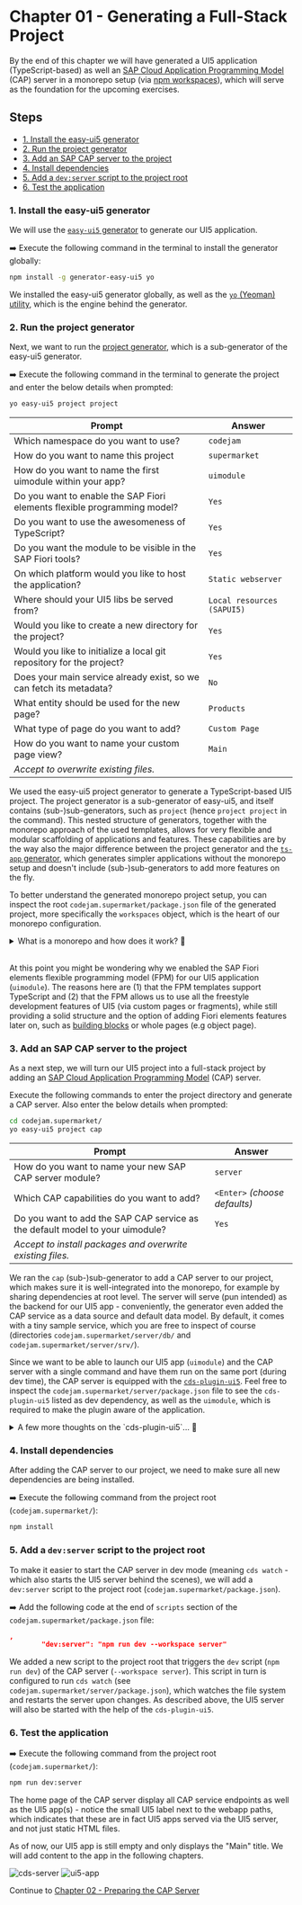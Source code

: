 # Chapter 01 - Generating a Full-Stack Project

By the end of this chapter we will have generated a UI5 application (TypeScript-based) as well an [SAP Cloud Application Programming Model](https://cap.cloud.sap/docs/) (CAP) server in a monorepo setup (via [npm workspaces](https://docs.npmjs.com/cli/v7/using-npm/workspaces)), which will serve as the foundation for the upcoming exercises.

## Steps

- [1. Install the easy-ui5 generator](#1-install-the-easy-ui5-generator)<br>
- [2. Run the project generator](#2-run-the-project-generator)<br>
- [3. Add an SAP CAP server to the project](#3-add-an-sap-cap-server-to-the-project)<br>
- [4. Install dependencies](#4-install-dependencies)<br>
- [5. Add a `dev:server` script to the project root](#5-add-a-devserver-script-to-the-project-root)<br>
- [6. Test the application](#6-test-the-application)<br>

### 1. Install the easy-ui5 generator

We will use the [`easy-ui5` generator](https://github.com/SAP/generator-easy-ui5/) to generate our UI5 application.

➡️ Execute the following command in the terminal to install the generator globally:

```bash
npm install -g generator-easy-ui5 yo
```

We installed the easy-ui5 generator globally, as well as the [`yo` (Yeoman) utility](https://www.npmjs.com/package/yo), which is the engine behind the generator.

### 2. Run the project generator

Next, we want to run the [project generator](https://github.com/ui5-community/generator-ui5-project/), which is a sub-generator of the easy-ui5 generator.

➡️ Execute the following command in the terminal to generate the project and enter the below details when prompted:

```bash
yo easy-ui5 project project
```

|Prompt|Answer|
|---|---|
|Which namespace do you want to use?|`codejam`|
|How do you want to name this project|`supermarket`|
|How do you want to name the first uimodule within your app?|`uimodule`|
|Do you want to enable the SAP Fiori elements flexible programming model?|`Yes`|
|Do you want to use the awesomeness of TypeScript?|`Yes`|
|Do you want the module to be visible in the SAP Fiori tools?|`Yes`|
|On which platform would you like to host the application?|`Static webserver`|
|Where should your UI5 libs be served from?|`Local resources (SAPUI5)`|
|Would you like to create a new directory for the project?|`Yes`|
|Would you like to initialize a local git repository for the project?|`Yes`|
|Does your main service already exist, so we can fetch its metadata?|`No`|
|What entity should be used for the new page?|`Products`|
|What type of page do you want to add?|`Custom Page`|
|How do you want to name your custom page view?|`Main`|
|*Accept to overwrite existing files.*||

We used the easy-ui5 project generator to generate a TypeScript-based UI5 project. The project generator is a sub-generator of easy-ui5, and itself contains (sub-)sub-generators, such as `project` (hence `project project` in the command). This nested structure of generators, together with the monorepo approach of the used templates, allows for very flexible and modular scaffolding of applications and features. These capabilities are by the way also the major difference between the project generator and the [`ts-app` generator](https://github.com/ui5-community/generator-ui5-ts-app), which generates simpler applications without the monorepo setup and doesn't include (sub-)sub-generators to add more features on the fly.

To better understand the generated monorepo project setup, you can inspect the root `codejam.supermarket/package.json` file of the generated project, more specifically the `workspaces` object, which is the heart of our monorepo configuration.

<details>
<summary>What is a monorepo and how does it work? 💬</summary>

<br>

> A monorepo (short for "monolithic repository") is a software development strategy where multiple projects or components are stored in a single version control repository. This approach allows for better collaboration, code sharing, and dependency management across different projects within the same organization.
>
> In our case, we are using a monorepo setup with [npm workspaces](https://docs.npmjs.com/cli/v7/using-npm/workspaces), which allows us to manage multiple packages (in this case, the UI5 app and the CAP server) within a single repository. This makes it easier to share and connect dependencies, manage versions, and maintain consistency across different parts of the project.

</details>

<br>

At this point you might be wondering why we enabled the SAP Fiori elements flexible programming model (FPM) for our UI5 application (`uimodule`). The reasons here are (1) that the FPM templates support TypeScript and (2) that the FPM allows us to use all the freestyle development features of UI5 (via custom pages or fragments), while still providing a solid structure and the option of adding Fiori elements features later on, such as [building blocks](https://sapui5.hana.ondemand.com/test-resources/sap/fe/core/fpmExplorer/index.html#/buildingBlocks/buildingBlockOverview) or whole pages (e.g object page). 

### 3. Add an SAP CAP server to the project

As a next step, we will turn our UI5 project into a full-stack project by adding an [SAP Cloud Application Programming Model](https://cap.cloud.sap/docs/) (CAP) server.

Execute the following commands to enter the project directory and generate a CAP server. Also enter the below details when prompted:

```bash
cd codejam.supermarket/
yo easy-ui5 project cap
```

|Prompt|Answer|
|---|---|
|How do you want to name your new SAP CAP server module?|`server`|
|Which CAP capabilities do you want to add?|`<Enter>` *(choose defaults)*|
|Do you want to add the SAP CAP service as the default model to your uimodule?|`Yes`|
|*Accept to install packages and overwrite existing files.*||

We ran the `cap` (sub-)sub-generator to add a CAP server to our project, which makes sure it is well-integrated into the monorepo, for example by sharing dependencies at root level. The server will serve (pun intended) as the backend for our UI5 app - conveniently, the generator even added the CAP service as a data source and default data model. By default, it comes with a tiny sample service, which you are free to inspect of course (directories `codejam.supermarket/server/db/` and `codejam.supermarket/server/srv/`).

Since we want to be able to launch our UI5 app (`uimodule`) and the CAP server with a single command and have them run on the same port (during dev time), the CAP server is equipped with the [`cds-plugin-ui5`](https://www.npmjs.com/package/cds-plugin-ui5). Feel free to inspect the `codejam.supermarket/server/package.json` file to see the `cds-plugin-ui5` listed as dev dependency, as well as the `uimodule`, which is required to make the plugin aware of the application.

<details>
<summary>A few more thoughts on the `cds-plugin-ui5`... 💬</summary>

<br>

>Using the `cds-plugin-ui5` allows us to start our full-stack application with a single command and have the frontend and backend run on one port. This removes the need to setup a proxy from the UI5 server to the CAP server (they are one now). It is made possible due to the fact that both the [UI5 Tooling](https://sap.github.io/ui5-tooling) and the CAP server are based on [express](https://www.npmjs.com/package/express), a popular web server framework for Node.js. This CAP-centric approach (meaining starting the CAP server and hooking the UI5 server into it) works via the CAP [`cds-plugin` technique](https://cap.cloud.sap/docs/node.js/cds-plugins). There is also a UI5-first approach (manually starting the UI5 server and launching the CAP server behind the scenes) in the form of the [`ui5-middleware-cap`](https://www.npmjs.com/package/ui5-middleware-cap).
>
>At this point, one might argue that CAP already by default serves `.html` files inside the `app/` directory, including UI5 applications, but this approach doesn't use the UI5 Tooling, hence the `ui5.yaml` of the UI5 application is being ignored. That approach also doesn't support monorepo or non-standard project setups. So to have that true full-stack and seamless experience with all the tooling available, we need the `cds-plugin-ui5`.

</details>

### 4. Install dependencies

After adding the CAP server to our project, we need to make sure all new dependencies are being installed.

➡️ Execute the following command from the project root (`codejam.supermarket/`):

```bash
npm install
```

### 5. Add a `dev:server` script to the project root

To make it easier to start the CAP server in dev mode (meaning `cds watch` - which also starts the UI5 server behind the scenes), we will add a `dev:server` script to the project root (`codejam.supermarket/package.json`).

➡️ Add the following code at the end of `scripts` section of the `codejam.supermarket/package.json` file:

```json
,
        "dev:server": "npm run dev --workspace server"
```

We added a new script to the project root that triggers the `dev` script (`npm run dev`) of the CAP server (`--workspace server`). This script in turn is configured to run `cds watch` (see `codejam.supermarket/server/package.json`), which watches the file system and restarts the server upon changes. As described above, the UI5 server will also be started with the help of the `cds-plugin-ui5`.

### 6. Test the application

➡️ Execute the following command from the project root (`codejam.supermarket/`):

```bash
npm run dev:server
```

The home page of the CAP server display all CAP service endpoints as well as the UI5 app(s) - notice the small UI5 label next to the webapp paths, which indicates that these are in fact UI5 apps served via the UI5 server, and not just static HTML files.

As of now, our UI5 app is still empty and only displays the "Main" title. We will add content to the app in the following chapters.

![cds-server](./cds-server.png)
![ui5-app](./ui5-app.png)

Continue to [Chapter 02 - Preparing the CAP Server](/chapters/02-preparing-cap-server/)

